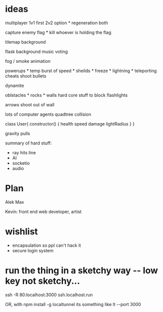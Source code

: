 
# ideas

  multiplayer 
    1v1 first 
    2v2 option * regeneration both

  capture enemy flag
    * kill whoever is holding the flag


  tilemap background

  flask background music voting 

  fog / smoke animation

  powerups
    * temp burst of speed
    * sheilds
    * freeze 
    * lightning
    * teleporting
  cheats
  shoot bullets

  dynamite

  oblstacles
    * rocks
    * walls 
      hard core stuff to block flashlights

  arrows shoot out of wall

  lots of computer agents 
    quadtree collision

  class User{
    constructor() {
      health
      speed
      damage
      lightRadius
    } 
  }

  gravity pulls



summary of hard stuff:
  - ray hits line
  - AI
  - socketio
  - audio


# Plan

Alek 
Max  

Kevin: front end web developer, artist


# wishlist
  - encapsulation so ppl can't hack it
  - secure login system


# run the thing in a sketchy way -- low key not sketchy...
  ssh -R 80:localhost:3000 ssh.localhost.run

  OR, 
  with npm install -g localtunnel 
  its something like
  lt --port 3000
   
